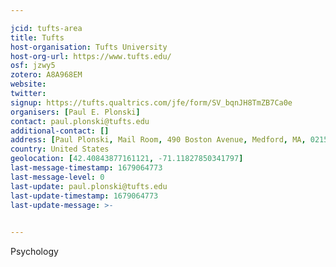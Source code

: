 ```yaml
---

jcid: tufts-area
title: Tufts
host-organisation: Tufts University
host-org-url: https://www.tufts.edu/
osf: jzwy5
zotero: A8A968EM
website: 
twitter: 
signup: https://tufts.qualtrics.com/jfe/form/SV_bqnJH8TmZB7Ca0e
organisers: [Paul E. Plonski]
contact: paul.plonski@tufts.edu
additional-contact: []
address: [Paul Plonski, Mail Room, 490 Boston Avenue, Medford, MA, 02155]
country: United States
geolocation: [42.40843877161121, -71.11827850341797]
last-message-timestamp: 1679064773
last-message-level: 0
last-update: paul.plonski@tufts.edu
last-update-timestamp: 1679064773
last-update-message: >-
  

---
```


Psychology
